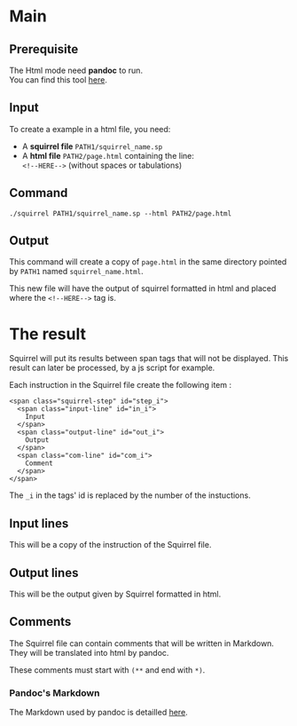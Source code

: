 # Main

## Prerequisite

The Html mode need **pandoc** to run.  
You can find this tool [here](https://pandoc.org/).

## Input

To create a example in a html file, you need:

* A **squirrel file** `PATH1/squirrel_name.sp`
* A **html file** `PATH2/page.html` containing the line:  
`<!--HERE-->` (without spaces or tabulations)

## Command

`./squirrel PATH1/squirrel_name.sp --html PATH2/page.html`

## Output

This command will create a copy of `page.html` in the same directory pointed by `PATH1` named `squirrel_name.html`.

This new file will have the output of squirrel formatted in html and placed where the `<!--HERE-->` tag is.



# The result

Squirrel will put its results between span tags that will not be displayed. This result can later be processed, by a js script for example.

Each instruction in the Squirrel file create the following item :

```
<span class="squirrel-step" id="step_i">
  <span class="input-line" id="in_i">
    Input
  </span>
  <span class="output-line" id="out_i">
    Output
  </span>
  <span class="com-line" id="com_i">
    Comment
  </span>
</span>
```

The `_i` in the tags' id is replaced by the number of the instuctions.

## Input lines

This will be a copy of the instruction of the Squirrel file.

## Output lines

This will be the output given by Squirrel formatted in html.

## Comments

The Squirrel file can contain comments that will be written in Markdown. They will be translated into html by pandoc.

These comments must start with `(**` and end with `*)`.

### Pandoc's Markdown

The Markdown used by pandoc is detailled [here](https://pandoc.org/MANUAL.html#pandocs-markdown).
